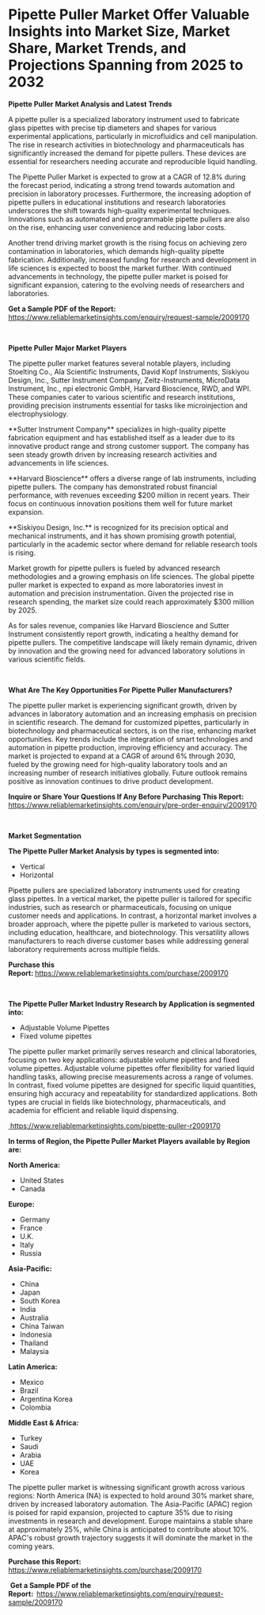 <p><h1>Pipette Puller Market Offer Valuable Insights into Market Size, Market Share, Market Trends, and Projections Spanning from 2025 to 2032</h1></p><p><strong>Pipette Puller Market Analysis and Latest Trends</strong></p>
<p><p>A pipette puller is a specialized laboratory instrument used to fabricate glass pipettes with precise tip diameters and shapes for various experimental applications, particularly in microfluidics and cell manipulation. The rise in research activities in biotechnology and pharmaceuticals has significantly increased the demand for pipette pullers. These devices are essential for researchers needing accurate and reproducible liquid handling.</p><p>The Pipette Puller Market is expected to grow at a CAGR of 12.8% during the forecast period, indicating a strong trend towards automation and precision in laboratory processes. Furthermore, the increasing adoption of pipette pullers in educational institutions and research laboratories underscores the shift towards high-quality experimental techniques. Innovations such as automated and programmable pipette pullers are also on the rise, enhancing user convenience and reducing labor costs.</p><p>Another trend driving market growth is the rising focus on achieving zero contamination in laboratories, which demands high-quality pipette fabrication. Additionally, increased funding for research and development in life sciences is expected to boost the market further. With continued advancements in technology, the pipette puller market is poised for significant expansion, catering to the evolving needs of researchers and laboratories.</p></p>
<p><strong>Get a Sample PDF of the Report:&nbsp;</strong> <a href="https://www.reliablemarketinsights.com/enquiry/request-sample/2009170?utm_campaign=2441&utm_medium=2&utm_source=Github&utm_content=ia&utm_term=16042025&utm_id=pipette-puller">https://www.reliablemarketinsights.com/enquiry/request-sample/2009170</a></p>
<p>&nbsp;</p>
<p><strong>Pipette Puller Major Market Players</strong></p>
<p><p>The pipette puller market features several notable players, including Stoelting Co., Ala Scientific Instruments, David Kopf Instruments, Siskiyou Design, Inc., Sutter Instrument Company, Zeitz-Instruments, MicroData Instrument, Inc., npi electronic GmbH, Harvard Bioscience, RWD, and WPI. These companies cater to various scientific and research institutions, providing precision instruments essential for tasks like microinjection and electrophysiology.</p><p>**Sutter Instrument Company** specializes in high-quality pipette fabrication equipment and has established itself as a leader due to its innovative product range and strong customer support. The company has seen steady growth driven by increasing research activities and advancements in life sciences.</p><p>**Harvard Bioscience** offers a diverse range of lab instruments, including pipette pullers. The company has demonstrated robust financial performance, with revenues exceeding $200 million in recent years. Their focus on continuous innovation positions them well for future market expansion.</p><p>**Siskiyou Design, Inc.** is recognized for its precision optical and mechanical instruments, and it has shown promising growth potential, particularly in the academic sector where demand for reliable research tools is rising.</p><p>Market growth for pipette pullers is fueled by advanced research methodologies and a growing emphasis on life sciences. The global pipette puller market is expected to expand as more laboratories invest in automation and precision instrumentation. Given the projected rise in research spending, the market size could reach approximately $300 million by 2025.</p><p>As for sales revenue, companies like Harvard Bioscience and Sutter Instrument consistently report growth, indicating a healthy demand for pipette pullers. The competitive landscape will likely remain dynamic, driven by innovation and the growing need for advanced laboratory solutions in various scientific fields.</p></p>
<p>&nbsp;</p>
<p><strong>What Are The Key Opportunities For Pipette Puller Manufacturers?</strong></p>
<p><p>The pipette puller market is experiencing significant growth, driven by advances in laboratory automation and an increasing emphasis on precision in scientific research. The demand for customized pipettes, particularly in biotechnology and pharmaceutical sectors, is on the rise, enhancing market opportunities. Key trends include the integration of smart technologies and automation in pipette production, improving efficiency and accuracy. The market is projected to expand at a CAGR of around 6% through 2030, fueled by the growing need for high-quality laboratory tools and an increasing number of research initiatives globally. Future outlook remains positive as innovation continues to drive product development.</p></p>
<p><strong>Inquire or Share Your Questions If Any Before Purchasing This Report:</strong> <a href="https://www.reliablemarketinsights.com/enquiry/pre-order-enquiry/2009170?utm_campaign=2441&utm_medium=2&utm_source=Github&utm_content=ia&utm_term=16042025&utm_id=pipette-puller">https://www.reliablemarketinsights.com/enquiry/pre-order-enquiry/2009170</a></p>
<p>&nbsp;</p>
<p><strong>Market Segmentation</strong></p>
<p><strong>The Pipette Puller Market Analysis by types is segmented into:</strong></p>
<p><ul><li>Vertical</li><li>Horizontal</li></ul></p>
<p><p>Pipette pullers are specialized laboratory instruments used for creating glass pipettes. In a vertical market, the pipette puller is tailored for specific industries, such as research or pharmaceuticals, focusing on unique customer needs and applications. In contrast, a horizontal market involves a broader approach, where the pipette puller is marketed to various sectors, including education, healthcare, and biotechnology. This versatility allows manufacturers to reach diverse customer bases while addressing general laboratory requirements across multiple fields.</p></p>
<p><strong>Purchase this Report:&nbsp;</strong><a href="https://www.reliablemarketinsights.com/purchase/2009170?utm_campaign=2441&utm_medium=2&utm_source=Github&utm_content=ia&utm_term=16042025&utm_id=pipette-puller">https://www.reliablemarketinsights.com/purchase/2009170</a></p>
<p>&nbsp;</p>
<p><strong>The Pipette Puller Market Industry Research by Application is segmented into:</strong></p>
<p><ul><li>Adjustable Volume Pipettes</li><li>Fixed volume pipettes</li></ul></p>
<p><p>The pipette puller market primarily serves research and clinical laboratories, focusing on two key applications: adjustable volume pipettes and fixed volume pipettes. Adjustable volume pipettes offer flexibility for varied liquid handling tasks, allowing precise measurements across a range of volumes. In contrast, fixed volume pipettes are designed for specific liquid quantities, ensuring high accuracy and repeatability for standardized applications. Both types are crucial in fields like biotechnology, pharmaceuticals, and academia for efficient and reliable liquid dispensing.</p></p>
<p><a href="https://www.reliablemarketinsights.com/pipette-puller-r2009170?utm_campaign=2441&utm_medium=2&utm_source=Github&utm_content=ia&utm_term=16042025&utm_id=pipette-puller">&nbsp;https://www.reliablemarketinsights.com/pipette-puller-r2009170</a></p>
<p><strong>In terms of Region, the Pipette Puller Market Players available by Region are:</strong></p>
<p>
    <p> <strong> North America: </strong>
        <ul>
            <li>United States</li>
            <li>Canada</li>
        </ul>
        </p> 
    <p> <strong> Europe: </strong>
        <ul>
            <li>Germany</li>
            <li>France</li>
            <li>U.K.</li>
            <li>Italy</li>
            <li>Russia</li>
        </ul>
        </p> 
    <p> <strong> Asia-Pacific: </strong>
        <ul>
            <li>China</li>
            <li>Japan</li>
            <li>South Korea</li>
            <li>India</li>
            <li>Australia</li>
            <li>China Taiwan</li>
            <li>Indonesia</li>
            <li>Thailand</li>
            <li>Malaysia</li>
        </ul>
        </p> 
    <p> <strong> Latin America: </strong>
        <ul>
            <li>Mexico</li>
            <li>Brazil</li>
            <li>Argentina Korea</li>
            <li>Colombia</li>
        </ul>
        </p> 
    <p> <strong> Middle East & Africa: </strong>
        <ul>
            <li>Turkey</li>
            <li>Saudi</li>
            <li>Arabia</li>
            <li>UAE</li>
            <li>Korea</li>
        </ul>
    </p>
    </p>
<p><p>The pipette puller market is witnessing significant growth across various regions: North America (NA) is expected to hold around 30% market share, driven by increased laboratory automation. The Asia-Pacific (APAC) region is poised for rapid expansion, projected to capture 35% due to rising investments in research and development. Europe maintains a stable share at approximately 25%, while China is anticipated to contribute about 10%. APAC's robust growth trajectory suggests it will dominate the market in the coming years.</p></p>
<p><strong>Purchase this Report: </strong><a href="https://www.reliablemarketinsights.com/purchase/2009170?utm_campaign=2441&utm_medium=2&utm_source=Github&utm_content=ia&utm_term=16042025&utm_id=pipette-puller">https://www.reliablemarketinsights.com/purchase/2009170</a></p>
<p>&nbsp;<strong>Get a Sample PDF of the Report:&nbsp;&nbsp;</strong><a href="https://www.reliablemarketinsights.com/enquiry/request-sample/2009170?utm_campaign=2441&utm_medium=2&utm_source=Github&utm_content=ia&utm_term=16042025&utm_id=pipette-puller">https://www.reliablemarketinsights.com/enquiry/request-sample/2009170</a></p>
<p><strong></strong></p>
<p><p></p><p></p><p></p></p>